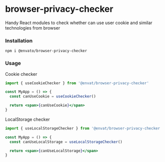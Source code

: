 # browser-privacy-checker

Handy React modules to check whether can use user cookie and similar technologies from browser

### Installation

```
npm i @envato/browser-privacy-checker
```

### Usage

Cookie checker

```jsx
import { useCookieChecker } from '@envat/browser-privacy-checker'

const MyApp = () => {
  const canUseCookie = useCookieChecker()

  return <span>{canUseCookie}</span>
}
```

LocalStorage checker

```jsx
import { useLocalStorageChecker } from '@envat/browser-privacy-checker'

const MyApp = () => {
  const canUseLocalStorage = useLocalStorageChecker()

  return <span>{canUseLocalStorage}</span>
}
```
